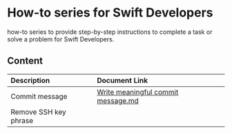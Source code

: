 # How-to series for Swift Developers
how-to series to provide step-by-step instructions to complete a task or solve a problem for Swift Developers.

## Content

Description | Document Link
:------------ | :-------------
Commit message | [Write meaningful commit message.md](https://github.com/buntylm/How-to-series-for-Swift-Developer/blob/master/Write%20meaningful%20commit%20message.md)
Remove SSH key phrase | 

